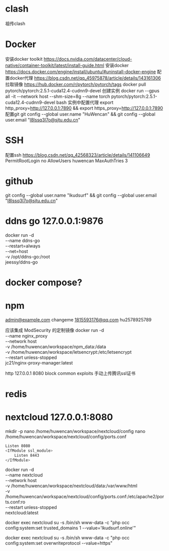 # clash
祖传clash

# Docker
安装docker toolkit https://docs.nvidia.com/datacenter/cloud-native/container-toolkit/latest/install-guide.html
安装docker https://docs.docker.com/engine/install/ubuntu/#uninstall-docker-engine
配置docker代理 https://blog.csdn.net/qq_45975878/article/details/143161306
拉取镜像 https://hub.docker.com/r/pytorch/pytorch/tags docker pull pytorch/pytorch:2.5.1-cuda12.4-cudnn9-devel
创建实例 docker run --gpus all -it --network host --shm-size=8g --name torch pytorch/pytorch:2.5.1-cuda12.4-cudnn9-devel bash
实例中配置代理 export http_proxy=http://127.0.0.1:7890 && export https_proxy=http://127.0.0.1:7890
配置git git config --global user.name "HuWencan" && git config --global user.email "l8lssq3l7o@sjtu.edu.cn"

# SSH
配置ssh https://blog.csdn.net/qq_42568323/article/details/141106649
PermitRootLogin no
AllowUsers huwencan
MaxAuthTries 3

# github
git config --global user.name "lkudsurf" && git config --global user.email "l8lssq3l7o@sjtu.edu.cn"

# ddns go 127.0.0.1:9876
docker run -d \
  --name ddns-go \
  --restart=always \
  --net=host \
  -v /opt/ddns-go:/root \
  jeessy/ddns-go

# docker compose?

# npm
admin@example.com
changeme
1815593176@qq.com
hu2578925789

应该集成 ModSecurity 的定制镜像
docker run -d \
  --name nginx_proxy \
  --network host \
  -v /home/huwencan/workspace/npm_data:/data \
  -v /home/huwencan/workspace/letsencrypt:/etc/letsencrypt \
  --restart unless-stopped \
  jc21/nginx-proxy-manager:latest

http 127.0.0.1 8080 block common exploits
手动上传腾讯ssl证书

# redis

# nextcloud 127.0.0.1:8080

mkdir -p nano /home/huwencan/workspace/nextcloud/config
nano /home/huwencan/workspace/nextcloud/config/ports.conf

```bash
Listen 8080
<IfModule ssl_module>
    Listen 8443
</IfModule>
```

docker run -d \
  --name nextcloud \
  --network host \
  -v /home/huwencan/workspace/nextcloud/data:/var/www/html \
  -v /home/huwencan/workspace/nextcloud/config/ports.conf:/etc/apache2/ports.conf:ro \
  --restart unless-stopped \
  nextcloud:latest

docker exec nextcloud su -s /bin/sh www-data -c "php occ config:system:set trusted_domains 1 --value='lkudsurf.online'"

docker exec nextcloud su -s /bin/sh www-data -c "php occ config:system:set overwriteprotocol --value=https"